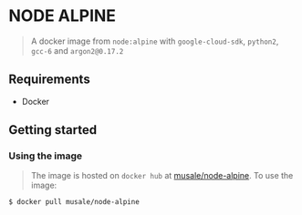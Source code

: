 # NODE ALPINE

> A docker image from `node:alpine` with `google-cloud-sdk`, `python2`, `gcc-6` and `argon2@0.17.2`

## Requirements

* Docker

## Getting started

### Using the image

> The image is hosted on `docker hub` at [musale/node-alpine](https://hub.docker.com/r/musale/node-alpine/). To use the image:

`$ docker pull musale/node-alpine`
